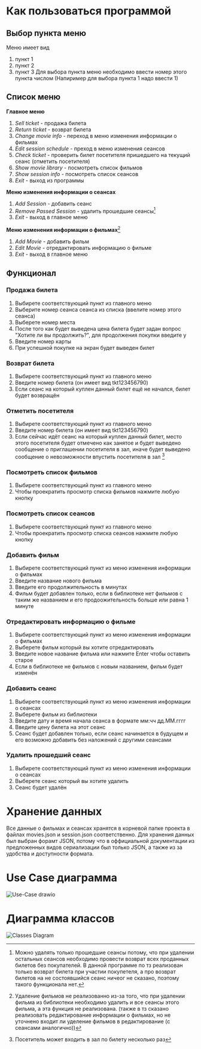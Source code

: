 # Как пользоваться программой

## Выбор пункта меню
Меню имеет вид
1) пункт 1
2) пункт 2
3) пункт 3
Для выбора пункта меню необходимо ввести номер этого пункта числом (Напиример для выбора пункта 1 надо ввести 1)

## Список меню
**Главное меню**
1) *Sell ticket*  - продажа билета
2) *Return ticket* - возврат билета
3) *Change movie info* - переход в меню изменения информации о фильмах
4) *Edit session schedule* - преход в меню изменения сеансов
5) *Check ticket* - проверить билет посетителя пришедшего на текущий сеанс (отметить посетителя)
6) *Show movie library* - посмотреть список фильмов
7) *Show session info* - посмотреть список сеансов
8) *Exit* - выход из программы

**Меню изменения информации о сеансах**
1) *Add Session* - добавить сеанс
2) *Remove Passed Session* - удалить прошедшие сеансы[^1]
3) *Exit* - выход в главное меню

**Меню изменения информации о фильмах**[^2]
1) *Add Movie* - добавить фильм
2) *Edit Movie* - отредактировать информацию о фильме
3) *Exit* - выход в главное меню

## Функционал
### Продажа билета
1) Выбирете соответствующий пункт из главного меню
2) Выберите номер сеанса сеанса из списка (ввелите номер этого сеанса)
3) Выберете номер места
4) После того как будет выведена цена билета будет задан вопрос "Хотите ли вы продолжить?", для продолжения покупки введите y
5) Введите номер карты
6) При успешной покупке на экран будет выведен билет

### Возврат билета
1) Выбирете соответствующий пункт из главного меню
2) Введите номер билета (он имеет вид tkt123456790)
3) Если сеанс на который куплен данный билет ещё не начался, билет будет возвращён

### Oтметить посетителя
1) Выбирете соответствующий пункт из главного меню
2) Введите номер билета (он имеет вид tkt123456790)
3) Если сейчас идёт сеанс на который куплен данный билет, место этого посетителя будет отмечено как занятое и будет выведено сообщение о приглашении посетителя в зал, иначе будет выведено сообщение о невозможности впустить посетителя в зал [^3]

### Посмотреть список фильмов
1) Выбирете соответствующий пункт из главного меню
2) Чтобы проекратить просмотр списка фильмов нажмите любую кнопку

### Посмотреть список сеансов
1) Выбирете соответствующий пункт из главного меню
2) Чтобы проекратить просмотр списка сеансов нажмите любую кнопку

### Добавить фильм
1) Выбирете соответствующий пункт из меню изменения информации о фильмах
2) Введите название нового фильма 
3) Введите его продолжительность в минутах
4) Фильм будет добавлен только, если в библиотеке нет фильмов с таким же названием и его продоожительность больше или равна 1 минуте

### Oтредактировать информацию о фильме
1) Выбирете соответствующий пункт из меню изменения информации о фильмах
2) Выберете фильм который вы хотите отредактировать
3) Введите новое название фильма или нажмите Enter чтобы оставить старое
4) Если в библиотеке не фильмов с новым названием, фильм будет изменён

### Добавить сеанс
1) Выбирете соответствующий пункт из меню изменения информации о сеансах
2) Выберете фильм из библиотеки
3) Введите дату и время начала сеанса в формате мм:чч дд.ММ.гггг
4) Введите цену билета на этот сеанс
5) Сеанс будет добавлен только, если сеанс начинается в будущем и его возможно добавить без наложений с другими сеансами

### Удалить прошедший сеанс
1) Выбирете соответствующий пункт из меню изменения информации о сеансах
2) Выберете сеанс который вы хотите удалить
3) Сеанс будет удалён

# Хранение данных
Все данные о фильмах и сеансах хранятся в корневой папке проекта в файлах movies.json и session.json соответственно. Для хранения данных был выбран форамт JSON, потому что в оффициальной документации из предложенных видов сериализации был только JSON, а также из за удобства и доступности формата.

# Use Case диаграмма
![Use-Case drawio](https://github.com/MShpiz/SDHW1/assets/88736099/96d74055-379a-4b8f-9044-3f94ee2d6000)

# Диаграмма классов
![Classes Diagram](https://github.com/MShpiz/SDHW1/assets/88736099/5c29aa53-522b-49a5-ad85-6bc439857b86)



[^1]: Можно удалять только прошедшие сеансы потому, что при удалении остальных сеансов необходимо провести возврат всех проданных билетов без покупателей. В данной программе по тз реализован только возврат билета при участии покупетеля, а про возврат билетов на не состоявшийся сеанс ничеог не сказано, поэтому такого функционала нет.
[^2]: Удаление фильмов не реализованно из-за того, что при удалении фильма из библиотеки необходимо удалить и все сеансы этого фильма, а эта функция не реализована. (также в тз сказано реализовать редактирование информации о фильмах, но не уточнено входит ли уделение фильмов в редактирование (с сеансами аналогично))
[^3]: Посетитель может входить в зал по билету несколько раз

